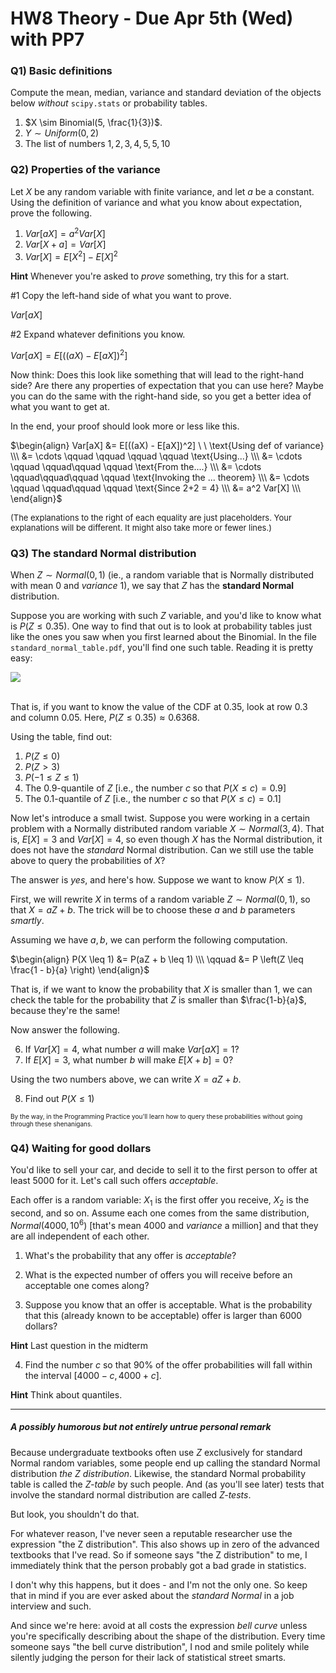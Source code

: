 # HW8 Theory - Due Apr 5th (Wed) with PP7

### Q1) Basic definitions

Compute the mean, median, variance and standard deviation of the objects below *without* `scipy.stats` or probability tables.

1. $X \sim Binomial(5, \frac{1}{3})$.  
2. $Y \sim Uniform(0, 2)$ 
3. The list of numbers $1,2,3,4,5,5,10$


### Q2) Properties of the variance

Let $X$ be any random variable with finite variance, and let $a$ be a constant. Using the definition of variance and what you know about expectation, prove the following.

1. $Var[aX] = a^2Var[X]$
1. $Var[X + a] = Var[X]$
2. $Var[X] = E[X^2] - E[X]^2$

<b>Hint</b> Whenever you're asked to *prove* something, try this for a start.

\#1 Copy the left-hand side of what you want to prove.

$Var[aX]$

\#2 Expand whatever definitions you know.

$Var[aX] = E[((aX) - E[aX])^2]$

Now think: Does this look like something that will lead to the right-hand side? Are there any properties of expectation that you can use here? Maybe you can do the same with the right-hand side, so you get a better idea of what you want to get at.

In the end, your proof should look more or less like this.

$\begin{align}
Var[aX] &= E[((aX) - E[aX])^2] \ \ \text{Using def of variance} \\\
&= \cdots \qquad  \qquad \qquad \qquad  \text{Using...}  \\\
&= \cdots \qquad \qquad\qquad \qquad  \text{From the....} \\\
&= \cdots \qquad\qquad\qquad \qquad  \text{Invoking the ... theorem} \\\
&= \cdots \qquad \qquad\qquad  \qquad \text{Since 2+2 = 4} \\\
&= a^2 Var[X] \\\
\end{align}$

<font size=2>(The explanations to the right of each equality are just placeholders. Your explanations will be different. It might also take more or fewer lines.)</font>



### Q3) The standard Normal distribution

When $Z \sim Normal(0,1)$ (ie., a random variable that is Normally distributed with mean $0$ and *variance* $1$), we say that $Z$ has the **standard Normal** distribution. 

Suppose you are working with such $Z$ variable, and you'd like to know what is $P(Z \leq 0.35)$. One way to find that out is to look at probability tables just like the ones you saw when you first learned about the Binomial. In the file `standard_normal_table.pdf`, you'll find one such table. Reading it is pretty easy:

<img src="standard_normal_table_example.png">
<br><br>

That is, if you want to know the value of the CDF at $0.35$, look at row $0.3$ and column $0.05$. Here, $P(Z \leq 0.35) \approx 0.6368$.

Using the table, find out:

1) $P(Z \leq 0)$
2) $P(Z > 3)$
3) $P(-1 \leq Z \leq 1)$
4) The 0.9-quantile of $Z$ [i.e., the number $c$ so that $P(X \leq c) = 0.9$]
4) The 0.1-quantile of $Z$ [i.e., the number $c$ so that $P(X \leq c) = 0.1$]

Now let's introduce a small twist. Suppose you were working in a certain problem with a Normally distributed random variable $X \sim Normal(3, 4)$. That is, $E[X] = 3$ and $Var[X] = 4$, so even though $X$ has the Normal distribution, it does not have the *standard* Normal distribution. Can we still use the table above to query the probabilities of $X$?

The answer is *yes*, and here's how. Suppose we want to know $P(X \leq 1)$.

First, we will rewrite $X$ in terms of a random variable $Z \sim Normal(0,1)$, so that $X = aZ + b$. The trick will be to choose these $a$ and $b$ parameters *smartly*.

Assuming we have $a,b$, we can perform the following computation.

$\begin{align}
P(X \leq 1) &= P(aZ + b \leq 1) \\\
\qquad &= P \left(Z \leq \frac{1 - b}{a} \right)
\end{align}$

That is, if we want to know the probability that $X$ is smaller than 1, we can check the table for the probability that $Z$ is smaller than $\frac{1-b}{a}$, because they're the same!

Now answer the following.

6) If $Var[X] = 4$, what number $a$ will make $Var[aX] = 1$?
7) If $E[X] = 3$, what number $b$ will make $E[X + b] = 0$?

Using the two numbers above, we can write $X = aZ + b$.

8) Find out $P(X \leq 1)$

<font size=1>By the way, in the Programming Practice you'll learn how to query these probabilities without going through these shenanigans.</font>


### Q4) Waiting for good dollars

You'd like to sell your car, and decide to sell it to the first person to offer at least $5000$ for it. Let's call such offers *acceptable*.

Each offer is a random variable: $X_1$ is the first offer you receive, $X_2$ is the second, and so on.  Assume each one comes from the same distribution, $Normal(4000, 10^6)$ [that's mean $4000$ and *variance* a million] and that they are all independent of each other. 

1) What's the probability that any offer is *acceptable*?

2) What is the expected number of offers you will receive before an acceptable one comes along?

3) Suppose you know that an offer is acceptable. What is the probability that this (already known to be acceptable) offer is larger than $6000$ dollars?

<b>Hint</b> Last question in the midterm

4) Find the number $c$ so that $90\%$ of the offer probabilities will fall within the interval $[4000 - c, 4000 + c]$.

<b>Hint</b> Think about quantiles.

----

##### A possibly humorous but not entirely untrue personal remark

Because undergraduate textbooks often use $Z$ exclusively for standard Normal random variables, some people end up calling the standard Normal distribution *the $Z$ distribution*. Likewise, the standard Normal probability table is called the *$Z$-table* by such people. And (as you'll see later) tests that involve the standard normal distribution are called *$Z$-tests*. 

But look, you shouldn't do that.

For whatever reason, I've never seen a reputable researcher use the expression "the Z distribution". This also shows up in zero of the advanced textbooks that I've read. So if someone says "the Z distribution" to me, I immediately think that the person probably got a bad grade in statistics.

I don't why this happens, but it does - and I'm not the only one. So keep that in mind if you are ever asked about the *standard Normal* in a job interview and such.

And since we're here: avoid at all costs the expression *bell curve* unless you're specifically describing about the shape of the distribution. Every time someone says "the bell curve distribution", I nod and smile politely while silently judging the person for their lack of statistical street smarts.


